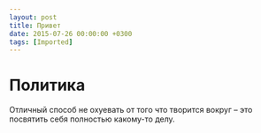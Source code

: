 ```yaml
---
layout: post
title: Привет
date: 2015-07-26 00:00:00 +0300
tags: [Imported]
---
```

# Политика

Отличный способ не охуевать от того что творится вокруг – это посвятить себя полностью какому-то делу.
